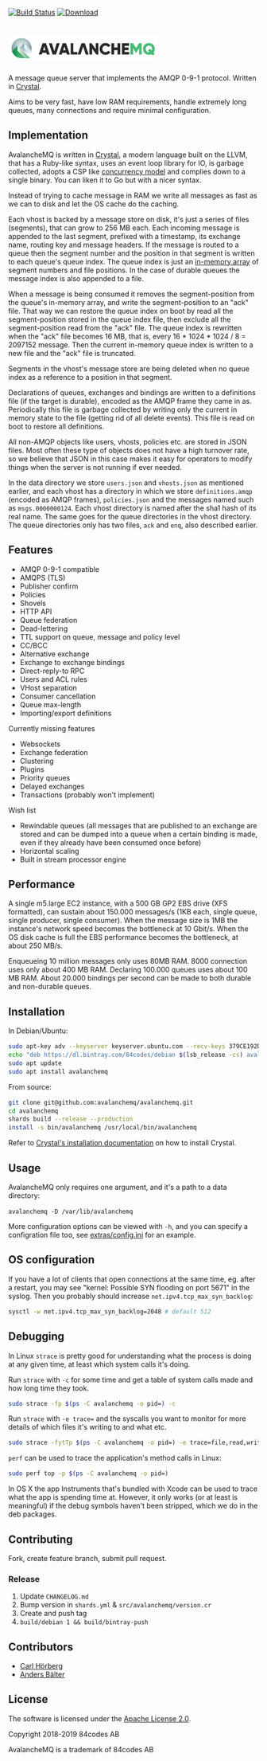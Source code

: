 [![Build Status](https://travis-ci.com/84codes/avalanchemq.svg?token=rfwynuMNGnX9tuyspVud&branch=master)](https://travis-ci.com/84codes/avalanchemq)
[![Download](https://api.bintray.com/packages/84codes/debian/avalanchemq/images/download.svg)](https://bintray.com/84codes/debian/avalanchemq/_latestVersion)

# ![AvalancheMQ](static/img/logo-avalanche-mq-black.png)

A message queue server that implements the AMQP 0-9-1 protocol.
Written in [Crystal](https://crystal-lang.org/).

Aims to be very fast, have low RAM requirements, handle extremely long queues,
many connections and require minimal configuration.

## Implementation

AvalancheMQ is written in [Crystal](https://crystal-lang.org/), a modern
language built on the LLVM, that has a Ruby-like syntax, uses an event loop
library for IO, is garbage collected, adopts a CSP like [concurrency
model](https://crystal-lang.org/docs/guides/concurrency.html) and complies down
to a single binary. You can liken it to Go but with a nicer syntax.

Instead of trying to cache message in RAM we write all messages as fast as we can to
disk and let the OS cache do the caching.

Each vhost is backed by a message store on disk, it's just a series of files (segments),
that can grow to 256 MB each. Each incoming message is appended to the last segment,
prefixed with a timestamp, its exchange name, routing key and message headers.
If the message is routed to a queue then the segment number and the position in
that segment is written to each queue's queue index. The queue index is
just an [in-memory array](https://crystal-lang.org/api/Deque.html)
of segment numbers and file positions. In the case of durable queues
the message index is also appended to a file.

When a message is being consumed it removes the segment-position from the queue's
in-memory array, and write the segment-position to an "ack" file. That way
we can restore the queue index on boot by read all the segment-position stored
in the queue index file, then exclude all the segment-position read from the
"ack" file.  The queue index is rewritten when the "ack" file becomes 16 MB,
that is, every 16 \* 1024 \* 1024 / 8 = 2097152 message.
Then the current in-memory queue index is written to a new file and the
"ack" file is truncated.

Segments in the vhost's message store are being deleted when no queue index as
a reference to a position in that segment.

Declarations of queues, exchanges and bindings are written to a definitions
file (if the target is durable), encoded as the AMQP frame they came in as.
Periodically this file is garbage collected
by writing only the current in memory state to the file (getting rid
of all delete events). This file is read on boot to restore all definitions.

All non-AMQP objects like users, vhosts, policies etc. are stored in
JSON files. Most often these type of objects does not have a high
turnover rate, so we believe that JSON in this case makes it easy for
operators to modify things when the server is not running if ever needed.

In the data directory we store `users.json` and `vhosts.json` as mentioned earlier,
and each vhost has a directory in which we store `definitions.amqp`
(encoded as AMQP frames), `policies.json` and the messages named such as `msgs.0000000124`.
Each vhost directory is named after the sha1 hash of its real name. The same goes
for the queue directories in the vhost directory. The queue directories only has two files,
`ack` and `enq`, also described earlier.

## Features

* AMQP 0-9-1 compatible
* AMQPS (TLS)
* Publisher confirm
* Policies
* Shovels
* HTTP API
* Queue federation
* Dead-lettering
* TTL support on queue, message and policy level
* CC/BCC
* Alternative exchange
* Exchange to exchange bindings
* Direct-reply-to RPC
* Users and ACL rules
* VHost separation
* Consumer cancellation
* Queue max-length
* Importing/export definitions

Currently missing features

* Websockets
* Exchange federation
* Clustering
* Plugins
* Priority queues
* Delayed exchanges
* Transactions (probably won't implement)

Wish list

* Rewindable queues (all messages that are published to an exchange
  are stored and can be dumped into a queue when a certain binding is
  made, even if they already have been consumed once before)
* Horizontal scaling
* Built in stream processor engine

## Performance

A single m5.large EC2 instance, with a 500 GB GP2 EBS drive (XFS formatted),
can sustain about 150.000 messages/s (1KB each, single queue, single producer,
single consumer). When the message size is 1MB the instance's network speed
becomes the bottleneck at 10 Gbit/s. When the OS disk cache is full
the EBS performance becomes the bottleneck, at about 250 MB/s.

Enqueueing 10 million messages only uses 80MB RAM. 8000
connection uses only about 400 MB RAM. Declaring 100.000 queues uses about 100
MB RAM. About 20.000 bindings per second can be made to both durable and
non-durable queues.

## Installation

In Debian/Ubuntu:

```bash
sudo apt-key adv --keyserver keyserver.ubuntu.com --recv-keys 379CE192D401AB61
echo "deb https://dl.bintray.com/84codes/debian $(lsb_release -cs) avalanchemq" | sudo tee /etc/apt/sources.list.d/avalanchemq.list
sudo apt update
sudo apt install avalanchemq
```

From source:

```bash
git clone git@github.com:avalanchemq/avalanchemq.git
cd avalanchemq
shards build --release --production
install -s bin/avalanchemq /usr/local/bin/avalanchemq
```

Refer to
[Crystal's installation documentation](https://crystal-lang.org/docs/installation/)
on how to install Crystal.

## Usage

AvalancheMQ only requires one argument, and it's a path to a data directory:

`avalanchemq -D /var/lib/avalanchemq`

More configuration options can be viewed with `-h`,
and you can specify a configration file too, see [extras/config.ini](extras/config.ini)
for an example.

## OS configuration

If you have a lot of clients that open connections
at the same time, eg. after a restart, you may see
"kernel: Possible SYN flooding on port 5671" in the syslog.
Then you probably should increase `net.ipv4.tcp_max_syn_backlog`:

```bash
sysctl -w net.ipv4.tcp_max_syn_backlog=2048 # default 512
```

## Debugging

In Linux `strace` is pretty good for understanding what the process is doing at any given time,
at least which system calls it's doing.

Run `strace` with `-c` for some time and get a table of system calls made and how long time
they took.

```bash
sudo strace -fp $(ps -C avalanchemq -o pid=) -c
```

Run `strace` with `-e trace=` and the syscalls you want to monitor
for more details of which files it's writing to and what etc.

```bash
sudo strace -fytTp $(ps -C avalanchemq -o pid=) -e trace=file,read,write
```

`perf` can be used to trace the application's method calls in Linux:

```bash
sudo perf top -p $(ps -C avalanchemq -o pid=)
```

In OS X the app Instruments that's bundled with Xcode can be used to trace
what the app is spending time at. However, it only works (or at least
is meaningful) if the debug symbols haven't been stripped, which we do in the
deb packages.

## Contributing

Fork, create feature branch, submit pull request.

### Release

1. Update `CHANGELOG.md`
1. Bump version in `shards.yml` & `src/avalanchemq/version.cr`
1. Create and push tag
1. `build/debian 1 && build/bintray-push`

## Contributors

* [Carl Hörberg](carl@84codes.com)
* [Anders Bälter](anders@84codes.com)

## License

The software is licensed under the [Apache License 2.0](LICENSE).

Copyright 2018-2019 84codes AB

AvalancheMQ is a trademark of 84codes AB
